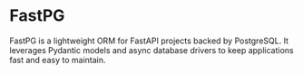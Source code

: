 # FastPG

FastPG is a lightweight ORM for FastAPI projects backed by PostgreSQL. It
leverages Pydantic models and async database drivers to keep applications fast
and easy to maintain.

